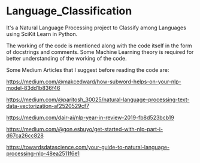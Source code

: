 # Language_Classification
It's a Natural Language Processing project to Classify among Languages using SciKit Learn in Python.


The working of the code is mentioned along with the code itself in the form of docstrings and comments.
Some Machine Learning theory is required for better understanding of the working of the code.

Some Medium Articles that I suggest before reading the code are:

https://medium.com/@makcedward/how-subword-helps-on-your-nlp-model-83dd1b836f46

https://medium.com/@paritosh_30025/natural-language-processing-text-data-vectorization-af2520529cf7

https://medium.com/dair-ai/nlp-year-in-review-2019-fb8d523bcb19

https://medium.com/@gon.esbuyo/get-started-with-nlp-part-i-d67ca26cc828

https://towardsdatascience.com/your-guide-to-natural-language-processing-nlp-48ea2511f6e1


